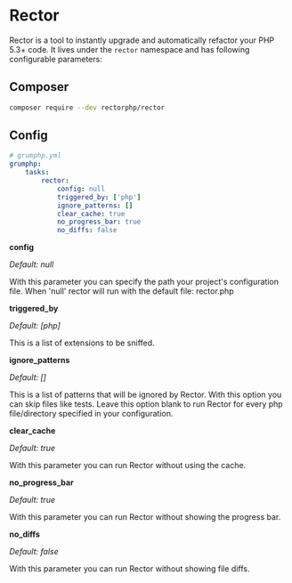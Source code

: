 # Rector

Rector is a tool to instantly upgrade and automatically refactor your PHP 5.3+ code.
It lives under the `rector` namespace and has following configurable parameters:

## Composer
```bash
composer require --dev rectorphp/rector
```

## Config
```yaml
# grumphp.yml
grumphp:
    tasks:
        rector:
            config: null
            triggered_by: ['php']
            ignore_patterns: []
            clear_cache: true
            no_progress_bar: true
            no_diffs: false
```

**config**

*Default: null*

With this parameter you can specify the path your project's configuration file. When 'null' rector will run with the default file: rector.php

**triggered_by**

*Default: [php]*

This is a list of extensions to be sniffed.


**ignore_patterns**

*Default: []*

This is a list of patterns that will be ignored by Rector. With this option you can skip files like
tests. Leave this option blank to run Rector for every php file/directory specified in your
configuration.


**clear_cache**

*Default: true*

With this parameter you can run Rector without using the cache.

**no_progress_bar**

*Default: true*

With this parameter you can run Rector without showing the progress bar.

**no_diffs**

*Default: false*

With this parameter you can run Rector without showing file diffs.

